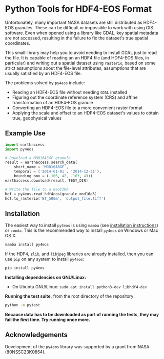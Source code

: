 Python Tools for HDF4-EOS Format
================================

Unfortunately, many important NASA datasets are still distributed as HDF4-EOS granules. These can be difficult or impossible to work with using GIS software. Even when opened using a library like GDAL, key spatial metadata are not accessed, resulting in the failure to fix the dataset's true spatial coordinates.

This small library may help you to avoid needing to install GDAL just to read the file. It is capable of reading an an HDF4 file (and HDF4-EOS files, in particular) and writing out a spatial dataset using `rasterio`, based on some strict assumptions about the file-level attributes; assumptions that are usually satisfied by an HDF4-EOS file.

The problems solved by `py4eos` include:

- Reading an HDF4-EOS file without needing `GDAL` installed
- Figuring out the coordinate reference system (CRS) and affine transformation of an HDF4-EOS granule
- Converting an HDF4-EOS file to a more convenient raster format
- Applying the scale and offset to an HDF4-EOS dataset's values to obtain true, geophysical values


Example Use
-----------

```python
import earthaccess
import py4eos

# Download a MOD16A3GF granule
result = earthaccess.search_data(
    short_name = 'MOD16A3GF',
    temporal = ('2014-01-01', '2014-12-31'),
    bounding_box = (-106, 42, -103, 43))
earthaccess.download(result, TEST_DIR)

# Write the file to a GeoTIFF
hdf = py4eos.read_hdf4eos(granule_mod16a3)
hdf.to_rasterio('ET_500m', 'output_file.tiff')
```


Installation
------------

The easiest way to install `py4eos` is using `mamba` (see [installation instructions](https://github.com/conda-forge/miniforge#mambaforge)) or `conda`. This is the recommended way to install `py4eos` on Windows or Mac OS X:

```sh
mamba install py4eos
```

If the HDF4, `zlib`, and `libjpeg` libraries are already installed, then you can use `pip` on any system to install `py4eos`:

```sh
pip install py4eos
```

**Installing dependencies on GNU/Linux:**

- On Ubuntu GNU/Linux: `sudo apt install python3-dev libhdf4-dev`

**Running the test suite,** from the root directory of the repository:

```sh
python -m pytest
```

**Because data has to be downloaded as part of running the tests, they may fail the first time. Try running once more.**


Acknowledgements
----------------

Development of the `py4eos` library was supported by a grant from NASA (80NSSC23K0864).
